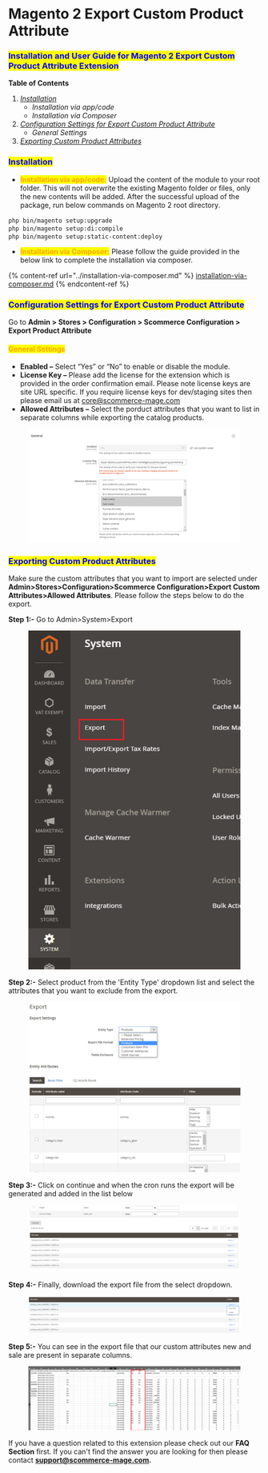 # Magento 2 Export Custom Product Attribute

### <mark style="color:blue;">Installation and User Guide for Magento 2 Export Custom Product Attribute Extension</mark>

**Table of Contents**

1. [_Installation_ ](magento-2-export-custom-product-attribute.md#\_bookmark0)
   * _Installation via app/code_&#x20;
   * _Installation via Composer_
2. [_Configuration Settings for Export Custom Product Attribute_](magento-2-export-custom-product-attribute.md#\_bookmark3)
   * _General Settings_&#x20;
3. [_Exporting Custom Product Attributes_](magento-2-export-custom-product-attribute.md#\_bookmark8)

### <mark style="color:blue;">Installation</mark> <a href="#_bookmark0" id="_bookmark0"></a>

* <mark style="color:orange;">**Installation via app/code:**</mark> Upload the content of the module to your root folder. This will not overwrite the existing Magento folder or files, only the new contents will be added. After the successful upload of the package, run below commands on Magento 2 root directory.

```
php bin/magento setup:upgrade
php bin/magento setup:di:compile
php bin/magento setup:static-content:deploy
```

* <mark style="color:orange;">**Installation via Composer:**</mark> Please follow the guide provided in the below link to complete the installation via composer.

{% content-ref url="../installation-via-composer.md" %}
[installation-via-composer.md](../installation-via-composer.md)
{% endcontent-ref %}

### <mark style="color:blue;">Configuration Settings for Export Custom Product Attribute</mark> <a href="#_bookmark3" id="_bookmark3"></a>

Go to **Admin > Stores > Configuration > Scommerce Configuration > Export Product Attribute**

#### <mark style="color:orange;">General Settings</mark> <a href="#_bookmark4" id="_bookmark4"></a>

* **Enabled –** Select “Yes” or “No” to enable or disable the module.
* **License Key –** Please add the license for the extension which is provided in the order confirmation email. Please note license keys are site URL specific. If you require license keys for dev/staging sites then please email us at [core@scommerce-mage.com](mailto:core@scommerce-mage.com)
* **Allowed Attributes –** Select the porduct attributes that you want to list in separate columns while exporting the catalog products.

<figure><img src="../../.gitbook/assets/image (8).png" alt=""><figcaption></figcaption></figure>

### <mark style="color:blue;">Exporting Custom Product Attributes</mark> <a href="#_bookmark8" id="_bookmark8"></a>

Make sure the custom attributes that you want to import are selected under **Admin>Stores>Configuration>Scommerce Configuration>Export Custom Attributes>Allowed Attributes**. Please follow the steps below to do the export.

**Step 1:-** Go to Admin>System>Export

<figure><img src="../../.gitbook/assets/1 (4).png" alt=""><figcaption></figcaption></figure>

**Step 2:-** Select product from the 'Entity Type' dropdown list and select the attributes that you want to exclude from the export.

<figure><img src="../../.gitbook/assets/image (85).png" alt=""><figcaption></figcaption></figure>

**Step 3:-** Click on continue and when the cron runs the export will be generated and added in the list below

<figure><img src="../../.gitbook/assets/image (6).png" alt=""><figcaption></figcaption></figure>

&#x20;**Step 4:-** Finally, download the export file from the select dropdown.

<figure><img src="../../.gitbook/assets/image (9).png" alt=""><figcaption></figcaption></figure>

**Step 5:-** You can see in the export file that our custom attributes new and sale are present in separate columns.

<figure><img src="../../.gitbook/assets/exportproductattr.png" alt=""><figcaption></figcaption></figure>

If you have a question related to this extension please check out our **FAQ Section** first. If you can't find the answer you are looking for then please contact [**support@scommerce-mage.com**](mailto:core@scommerce-mage.com)**.**
